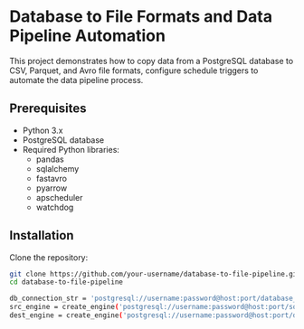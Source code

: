 # Database to File Formats and Data Pipeline Automation

This project demonstrates how to copy data from a PostgreSQL database to CSV, Parquet, and Avro file formats, configure schedule triggers to automate the data pipeline process.

## Prerequisites
- Python 3.x
- PostgreSQL database
- Required Python libraries:
  - pandas
  - sqlalchemy
  - fastavro
  - pyarrow
  - apscheduler
  - watchdog

## Installation
Clone the repository:
   ```bash
   git clone https://github.com/your-username/database-to-file-pipeline.git
   cd database-to-file-pipeline 

db_connection_str = 'postgresql://username:password@host:port/database_name'
src_engine = create_engine('postgresql://username:password@host:port/source_database')
dest_engine = create_engine('postgresql://username:password@host:port/destination_database')
